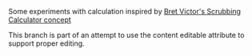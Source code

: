 Some experiments with calculation inspired by 
[Bret Victor's Scrubbing Calculator concept](http://worrydream.com/#!/ScrubbingCalculator)

This branch is part of an attempt to use the content editable attribute to support proper editing.
